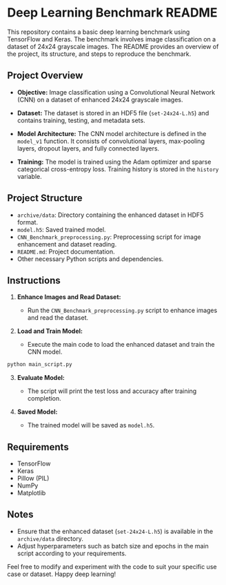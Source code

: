 # Deep Learning Benchmark README

This repository contains a basic deep learning benchmark using TensorFlow and Keras. The benchmark involves image classification on a dataset of 24x24 grayscale images. The README provides an overview of the project, its structure, and steps to reproduce the benchmark.

## Project Overview

- **Objective:** Image classification using a Convolutional Neural Network (CNN) on a dataset of enhanced 24x24 grayscale images.

- **Dataset:** The dataset is stored in an HDF5 file (`set-24x24-L.h5`) and contains training, testing, and metadata sets.

- **Model Architecture:** The CNN model architecture is defined in the `model_v1` function. It consists of convolutional layers, max-pooling layers, dropout layers, and fully connected layers.

- **Training:** The model is trained using the Adam optimizer and sparse categorical cross-entropy loss. Training history is stored in the `history` variable.

## Project Structure

- `archive/data`: Directory containing the enhanced dataset in HDF5 format.
- `model.h5`: Saved trained model.
- `CNN_Benchmark_preprocessing.py`: Preprocessing script for image enhancement and dataset reading.
- `README.md`: Project documentation.
- Other necessary Python scripts and dependencies.

## Instructions

1. **Enhance Images and Read Dataset:**
   - Run the `CNN_Benchmark_preprocessing.py` script to enhance images and read the dataset.

2. **Load and Train Model:**
   - Execute the main code to load the enhanced dataset and train the CNN model.

```python
python main_script.py
```

3. **Evaluate Model:**
   - The script will print the test loss and accuracy after training completion.

4. **Saved Model:**
   - The trained model will be saved as `model.h5`.

## Requirements

- TensorFlow
- Keras
- Pillow (PIL)
- NumPy
- Matplotlib

## Notes

- Ensure that the enhanced dataset (`set-24x24-L.h5`) is available in the `archive/data` directory.
- Adjust hyperparameters such as batch size and epochs in the main script according to your requirements.

Feel free to modify and experiment with the code to suit your specific use case or dataset. Happy deep learning!